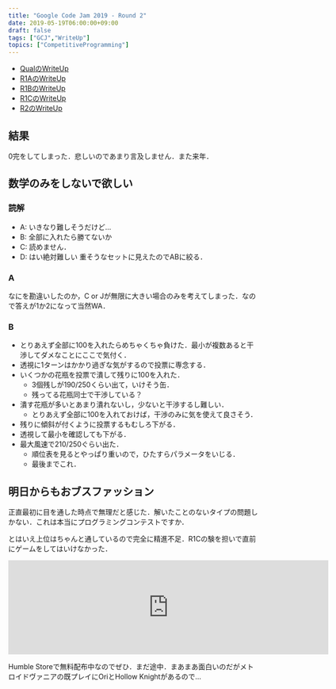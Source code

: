 ```yaml
---
title: "Google Code Jam 2019 - Round 2"
date: 2019-05-19T06:00:00+09:00
draft: false
tags: ["GCJ","WriteUp"]
topics: ["CompetitiveProgramming"]
---
```


- [QualのWriteUp](../../04/07)
- [R1AのWriteUp](../../04/13)
- [R1BのWriteUp](../../04/29)
- [R1CのWriteUp](../05/05)
- [R2のWriteUp](../05/19)

## 結果
0完をしてしまった．悲しいのであまり言及しません．また来年．

## 数学のみをしないで欲しい

### 読解
- A: いきなり難しそうだけど…
- B: 全部に入れたら勝てないか
- C: 読めません．
- D: はい絶対難しい
重そうなセットに見えたのでABに絞る．

### A
なにを勘違いしたのか，C or Jが無限に大きい場合のみを考えてしまった．なので答えが1か2になって当然WA．

### B
- とりあえず全部に100を入れたらめちゃくちゃ負けた．最小が複数あると干渉してダメなことにここで気付く．
- 透視に1ターンはかかり過ぎな気がするので投票に専念する．
- いくつかの花瓶を投票で潰して残りに100を入れた．
    - 3個残しが190/250くらい出て，いけそう缶．
    - 残ってる花瓶同士で干渉している？
- 潰す花瓶が多いとあまり潰れないし，少ないと干渉するし難しい．
    - とりあえず全部に100を入れておけば，干渉のみに気を使えて良さそう．
- 残りに傾斜が付くように投票するもむしろ下がる．
- 透視して最小を確認しても下がる．
- 最大風速で210/250ぐらい出た．
    - 順位表を見るとやっぱり重いので，ひたすらパラメータをいじる．
    - 最後までこれ．

## 明日からもおブスファッション
正直最初に目を通した時点で無理だと感じた．解いたことのないタイプの問題しかない．これは本当にプログラミングコンテストですか．

とはいえ上位はちゃんと通しているので完全に精進不足．R1Cの験を担いで直前にゲームをしてはいけなかった．

<iframe src="https://store.steampowered.com/widget/275390/37382/" frameborder="0" width="646" height="190"></iframe>

Humble Storeで無料配布中なのでぜひ．まだ途中．まあまあ面白いのだがメトロイドヴァニアの既プレイにOriとHollow Knightがあるので…
